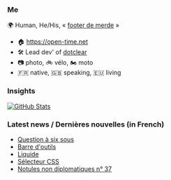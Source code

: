 ### Me

🌍 Human, He/His, « [footer de merde](https://open-time.net/post/2013/07/17/La-veritable-histoire-du-Footer-de-merde-) » 
* 🏠 https://open-time.net 
* 🛠️ Lead dev' of [dotclear](https://git.dotclear.org/dev/dotclear)
* 📷 photo, 🚲 vélo, 🏍️ moto 
* 🇫🇷 native, 🇬🇧 speaking, 🇪🇺 living

### Insights

[![GitHub Stats](https://github-readme-stats-sigma-five.vercel.app/api?username=franck-paul)](https://github.com/franck-paul)

### Latest news / Dernières nouvelles (in French)

<!-- BLOG-POST-LIST:START -->
- [Question à six sous](https://open-time.net/post/2025/09/20/Question-a-six-sous)
- [Barre d&#39;outils](https://open-time.net/post/2025/09/19/Barre-d-outils)
- [Liquide](https://open-time.net/post/2025/09/18/Liquide)
- [Sélecteur CSS](https://open-time.net/post/2025/09/17/Selecteur-CSS)
- [Notules non diplomatiques n° 37](https://open-time.net/post/2025/09/16/Notules-non-diplomatiques-n-37)
<!-- BLOG-POST-LIST:END -->
